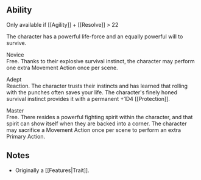## Ability
Only available if [[Agility]] + [[Resolve]] > 22

The character has a powerful life-force and an equally powerful will to survive.

Novice<br>Free. Thanks to their explosive survival instinct, the character may perform one extra Movement Action once per scene.

Adept<br>Reaction. The character trusts their instincts and has learned that rolling with the punches often saves your life. The character's finely honed survival instinct provides it with a permanent +1D4 [[Protection]].

Master<br>Free. There resides a powerful fighting spirit within the character, and that spirit can show itself when they are backed into a corner. The character may sacrifice a Movement Action once per scene to perform an extra Primary Action.
## Notes
* Originally a [[Features|Trait]].